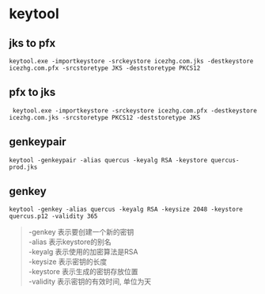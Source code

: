 # keytool

## jks to pfx
```
keytool.exe -importkeystore -srckeystore icezhg.com.jks -destkeystore icezhg.com.pfx -srcstoretype JKS -deststoretype PKCS12
```

## pfx to jks
```
 keytool.exe -importkeystore -srckeystore icezhg.com.pfx -destkeystore icezhg.com.jks -srcstoretype PKCS12 -deststoretype JKS
```

## genkeypair
```
keytool -genkeypair -alias quercus -keyalg RSA -keystore quercus-prod.jks
```

## genkey
```
keytool -genkey -alias quercus -keyalg RSA -keysize 2048 -keystore quercus.p12 -validity 365
```
> -genkey 表示要创建一个新的密钥  
> -alias 表示keystore的别名  
> -keyalg 表示使用的加密算法是RSA  
> -keysize 表示密钥的长度  
> -keystore 表示生成的密钥存放位置  
> -validity 表示密钥的有效时间, 单位为天  

